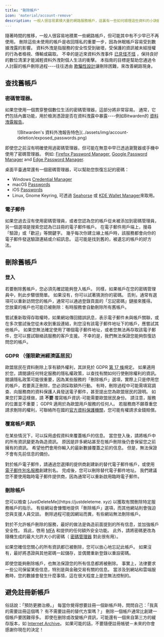 ```yaml
---
title: "刪除帳戶"
icon: 'material/account-remove'
description: 一般人很容易累積大量的網路服務帳戶，這裏有一些如何順理這些資料的小訣竅。
---
```


隨著時間的推移，一般人很容易地積累一些網路帳戶，但可能其中有不少早已不再使用。 刪除這些未使用的帳戶是收回隱私的重要一步，因為休眠帳戶容易受到數據洩露的影響。 資料外洩是指服務的安全性受到破壞，受保護的資訊被未經授權的行為者檢視、傳輸或竊取。 不幸的是近來資料外洩事件 [已見怪不怪](https://haveibeenpwned.com/PwnedWebsites)  ，保持良好的數位清潔才能減輕資料外洩對個人生活的衝擊。 本指南的目標是幫助您通過令人討厭的帳戶刪除過程----往往透由 [欺騙性設計](https://deceptive.design)讓刪除困難，來改善網路現身。

## 查找舊帳戶

### 密碼管理器。

如果您使用一個貫穿整個數位生活的密碼管理器，這部分將非常容易。 通常，它們包括內置功能，用於檢測憑證是否在資料洩露中暴露----例如Bitwarden的 [資料洩露報告](https://bitwarden.com/blog/have-you-been-pwned)。

<figure markdown>
  ![Bitwarden's 資料外洩報告特色](../assets/img/account-deletion/exposed_passwords.png)
</figure>

即使您之前沒有明確使用過密碼管理器，但可能在無意中早已透過瀏覽器或手機中使用了密碼管理器。 例如: [Firefox Password Manager](https://support.mozilla.org/kb/password-manager-remember-delete-edit-logins), [Google Password Manager](https://passwords.google.com/intro) and [Edge Password Manager](https://support.microsoft.com/microsoft-edge/save-or-forget-passwords-in-microsoft-edge-b4beecb0-f2a8-1ca0-f26f-9ec247a3f336).

桌面平臺通常還有一個密碼管理器，可以幫助您恢復忘記的密碼：

- Windows [Credential Manager](https://support.microsoft.com/windows/accessing-credential-manager-1b5c916a-6a16-889f-8581-fc16e8165ac0)
- macOS [Passwords](https://support.apple.com/HT211145)
- iOS [Passwords](https://support.apple.com/HT211146)
- Linux, Gnome Keyring, 可透過 [Seahorse](https://wiki.gnome.org/Apps/Seahorse) 或 [KDE Wallet Manager](https://userbase.kde.org/KDE_Wallet_Manager)來取用。

### 電子郵件

如果您過去沒有使用密碼管理員，或者您認為您的帳戶從未被添加到密碼管理員，另一個選項是搜索您認為已註冊的電子郵件帳戶。 在電子郵件用戶端上，搜尋「驗證」或「歡迎」等關鍵字。 幾乎每次你建立線上帳戶時，該服務都會向你的電子郵件發送驗證連結或介紹訊息。 這可能是找到舊的，被遺忘的帳戶的好方法。

## 刪除舊帳戶

### 登入

若要刪除舊帳戶，您必須先確認能夠登入帳戶。 同樣，如果帳戶在您的密碼管理員中，則此步驟很簡單。 如果沒有，你可以試著猜測你的密碼。 否則，通常有選項可以重新訪問您的帳戶，通常可以通過登錄頁面的「忘記密碼」鏈接來獲得。 您放棄的帳戶也可能已被刪除：有時服務會自動刪除所有舊帳戶。

嘗試重新取得存取權時，如果網站傳回錯誤訊息，表示電子郵件未與帳戶關聯，或在多次嘗試後您從未收到重設連結，則您沒有該電子郵件地址下的帳戶，應嘗試其他帳戶。 如果您無法確定使用了哪個電子郵件地址，或者您無法再存取該電子郵件，您可以嘗試聯絡該服務的客戶支援。 不幸的是，我們無法保證您能夠恢復訪問您的帳戶。

### GDPR （僅限歐洲經濟區居民）

歐盟居民在資料刪除上享有額外權利，其詳見於 GDPR [第 17 條](https://gdpr.org/regulation/article-17.html)規定。 如果適用於您，請閱讀任何特定服務的隱私權政策，以查找有關如何行使刪除權利的資訊。 閱讀隱私政策可能很重要，因為某些服務的「刪除帳戶」選項，實際上只是停用您的帳戶，若要真正刪除，您必須採取額外行動。 有時，刪除過程中可能需填寫調查、向服務商的資料保護人員發送電子郵件，甚至提出您為歐盟居民的證明。 如果您打算這樣做，請 **不要** 覆寫帳戶資訊-可能需要歐盟居民身份。 請注意，服務的位置並不重要； GDPR 適用於為歐盟用戶服務的任何人。 若服務商不願尊重您請求刪除的權利，可聯絡所在國的[官方資料保護機關](https://ec.europa.eu/info/law/law-topic/data-protection/reform/rights-citizens/redress/what-should-i-do-if-i-think-my-personal-data-protection-rights-havent-been-respected_en)，您可能有權請求金錢賠償。

### 覆寫帳戶資訊

在某些情況下，可以採用虛假資料來覆蓋帳戶的信息。 當您登入後，請將帳戶中的所有資訊變更為偽造資訊。 原因是許多網站甚至在帳戶刪除後仍會保留您之前擁有的資訊。 希望他們會用你輸入的最新數據覆蓋之前的信息。 但是，無法保證不會有先前信息的備份。

對於帳戶電子郵件，請通過您選擇的提供商創建新的替代電子郵件帳戶，或使用 [電子郵件別名服務](../email.md#email-aliasing-services)創建別名。 完成後，您可以刪除替代電子郵件地址。 我們建議您不要使用臨時電子郵件提供商，因為通常可以重新啟用臨時電子郵件。

### 刪除帳戶

您可以檢查 [JustDeleteMe](https://justdeleteme. xyz) 以獲取有關刪除特定服務帳戶的指示。 有些網站會慷慨地提供「刪除帳戶」選項，而其他網站則會強迫您與支援人員交談。 刪除過程可能因網站而異，有些網站無法刪除帳戶。

對於不允許帳戶刪除的服務，最好的做法是偽造前面提到的所有信息，並加強帳戶安全性。 爲此，啓用 [MFA](multi-factor-authentication.md) 和提供的任何額外安全功能。 此外，請將密碼更改為隨機生成的最大允許大小的密碼（ [密碼管理器](../passwords.md) 對此很有用）。

如果您確信您關心的所有資訊都已被刪除，您可以放心地忘記此帳戶。 如果沒有，最好將憑證與其他密碼一起儲存，並偶爾重新登錄以重設密碼。

即使您能夠刪除帳戶，也無法保證您的所有信息都將被刪除。 事實上，法律要求一些公司保留某些信息，特別是與金融交易有關的信息。 當涉及到網站和雲端服務時，您的數據會發生什麼事情，這在很大程度上是您無法控制的。

## 避免註冊新帳戶

俗話說：「預防更勝治療。」 每當你覺得想要註冊一個新帳戶時，問問自己：「我真的需要註冊這個嗎？ 有不需要註冊的替代方案嗎？」 刪除一個帳戶通常比創建一個帳戶要困難得多。 即使在删除或改變帳户資訊，可能還有一個來自第三方的緩存版本，如 [Internet Archive](https://archive.org)。 如果可能的話，不要隨便註冊帳號－未來的你會感謝你現在的決定！
